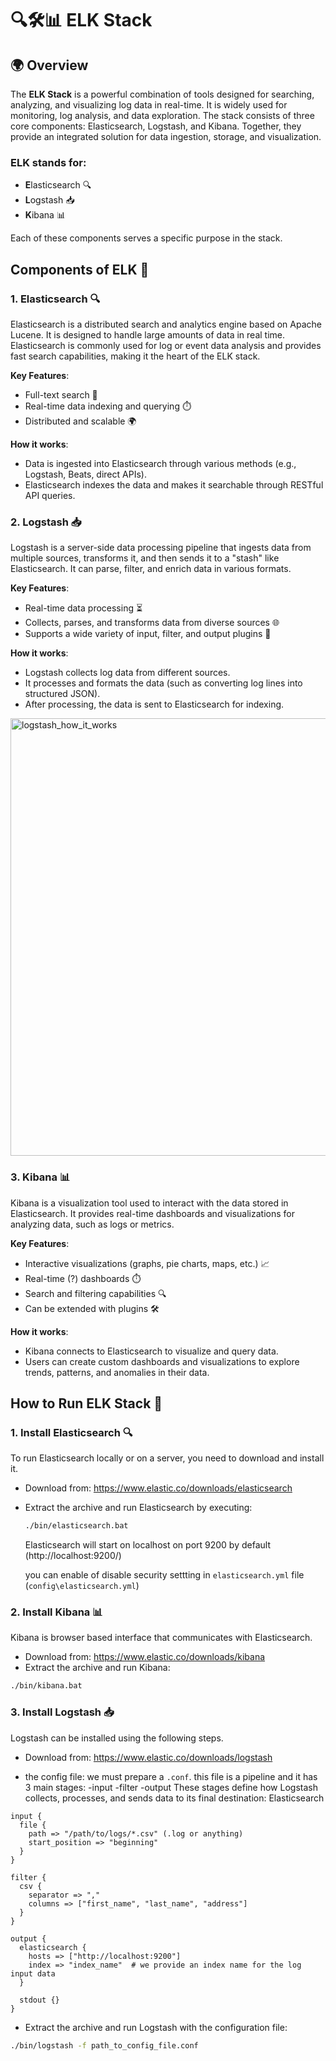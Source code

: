# 🔍🛠️📊 ELK Stack

## 🌍 Overview 
The **ELK Stack** is a powerful combination of tools designed for searching, analyzing, and visualizing log data in real-time. It is widely used for monitoring, log analysis, and data exploration. The stack consists of three core components: Elasticsearch, Logstash, and Kibana. Together, they provide an integrated solution for data ingestion, storage, and visualization.

### ELK stands for:
- **E**lasticsearch 🔍
- **L**ogstash 📥
- **K**ibana 📊

Each of these components serves a specific purpose in the stack.

## Components of ELK 🚀

### 1. **Elasticsearch** 🔍
Elasticsearch is a distributed search and analytics engine based on Apache Lucene. It is designed to handle large amounts of data in real time. Elasticsearch is commonly used for log or event data analysis and provides fast search capabilities, making it the heart of the ELK stack.

**Key Features**:
- Full-text search 📝
- Real-time data indexing and querying ⏱️
- Distributed and scalable 🌍

**How it works**:
- Data is ingested into Elasticsearch through various methods (e.g., Logstash, Beats, direct APIs).
- Elasticsearch indexes the data and makes it searchable through RESTful API queries.

### 2. **Logstash** 📥
Logstash is a server-side data processing pipeline that ingests data from multiple sources, transforms it, and then sends it to a "stash" like Elasticsearch. It can parse, filter, and enrich data in various formats.

**Key Features**:
- Real-time data processing ⏳
- Collects, parses, and transforms data from diverse sources 🌐
- Supports a wide variety of input, filter, and output plugins 🔌

**How it works**:
- Logstash collects log data from different sources.
- It processes and formats the data (such as converting log lines into structured JSON).
- After processing, the data is sent to Elasticsearch for indexing.

<img src="https://www.instaclustr.com/wp-content/uploads/2021/01/Logstash-Use-Case-diagram-1024x624.png" alt="logstash_how_it_works" width="700"/>



### 3. **Kibana** 📊
Kibana is a visualization tool used to interact with the data stored in Elasticsearch. It provides real-time dashboards and visualizations for analyzing data, such as logs or metrics.

**Key Features**:
- Interactive visualizations (graphs, pie charts, maps, etc.) 📈
- Real-time (?) dashboards ⏱️
- Search and filtering capabilities 🔍
- Can be extended with plugins 🛠️

**How it works**:
- Kibana connects to Elasticsearch to visualize and query data.
- Users can create custom dashboards and visualizations to explore trends, patterns, and anomalies in their data.

## How to Run ELK Stack 🚀

### 1. **Install Elasticsearch** 🔍
To run Elasticsearch locally or on a server, you need to download and install it.

- Download from: https://www.elastic.co/downloads/elasticsearch
- Extract the archive and run Elasticsearch by executing:
  ```bash
  ./bin/elasticsearch.bat
  ```

  Elasticsearch will start on localhost on port 9200 by default (http://localhost:9200/)

  you can enable of disable security settting in `elasticsearch.yml` file (`config\elasticsearch.yml`)


### 2. **Install Kibana** 📊
Kibana is browser based interface that communicates with Elasticsearch.
  - Download from: https://www.elastic.co/downloads/kibana
  - Extract the archive and run Kibana:
  ```bash
  ./bin/kibana.bat
  ```


### 3. **Install Logstash** 📥
Logstash can be installed using the following steps.
  - Download from: https://www.elastic.co/downloads/logstash

  - the config file:
we must prepare a  `.conf`. this file is a pipeline and it has 3 main stages:
-input
-filter
-output
These stages define how Logstash collects, processes, and sends data to its final destination: Elasticsearch

```
input {
  file {
    path => "/path/to/logs/*.csv" (.log or anything)
    start_position => "beginning"
  }
}

filter {
  csv {
    separator => ","
    columns => ["first_name", "last_name", "address"]
  }
}

output {
  elasticsearch {
    hosts => ["http://localhost:9200"]
    index => "index_name"  # we provide an index name for the log input data
  }

  stdout {}
}
```

  - Extract the archive and run Logstash with the configuration file:
  ```bash
  ./bin/logstash -f path_to_config_file.conf
  ```

